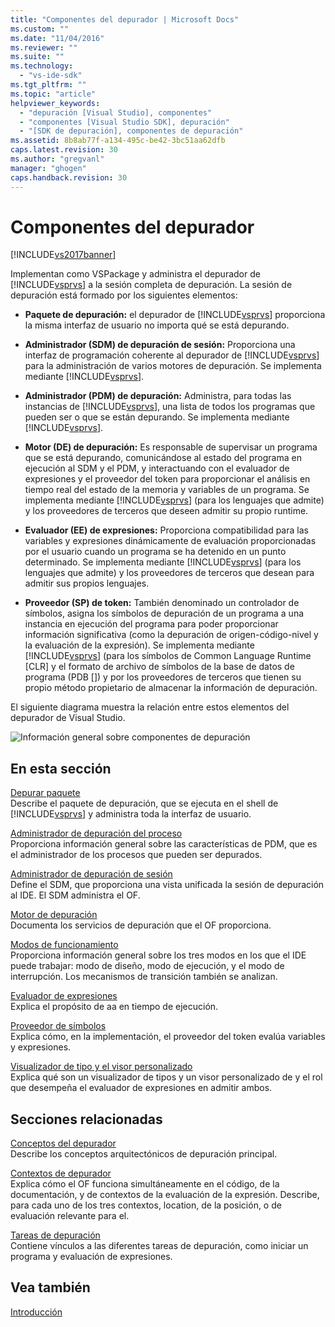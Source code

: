 ```yaml
---
title: "Componentes del depurador | Microsoft Docs"
ms.custom: ""
ms.date: "11/04/2016"
ms.reviewer: ""
ms.suite: ""
ms.technology: 
  - "vs-ide-sdk"
ms.tgt_pltfrm: ""
ms.topic: "article"
helpviewer_keywords: 
  - "depuración [Visual Studio], componentes"
  - "componentes [Visual Studio SDK], depuración"
  - "[SDK de depuración], componentes de depuración"
ms.assetid: 8b8ab77f-a134-495c-be42-3bc51aa62dfb
caps.latest.revision: 30
ms.author: "gregvanl"
manager: "ghogen"
caps.handback.revision: 30
---
```

# Componentes del depurador
[!INCLUDE[vs2017banner](../../code-quality/includes/vs2017banner.md)]

Implementan como VSPackage y administra el depurador de [!INCLUDE[vsprvs](../../code-quality/includes/vsprvs_md.md)] a la sesión completa de depuración.  La sesión de depuración está formado por los siguientes elementos:  
  
-   **Paquete de depuración:** el depurador de [!INCLUDE[vsprvs](../../code-quality/includes/vsprvs_md.md)] proporciona la misma interfaz de usuario no importa qué se está depurando.  
  
-   **Administrador \(SDM\) de depuración de sesión:** Proporciona una interfaz de programación coherente al depurador de [!INCLUDE[vsprvs](../../code-quality/includes/vsprvs_md.md)] para la administración de varios motores de depuración.  Se implementa mediante [!INCLUDE[vsprvs](../../code-quality/includes/vsprvs_md.md)].  
  
-   **Administrador \(PDM\) de depuración:** Administra, para todas las instancias de [!INCLUDE[vsprvs](../../code-quality/includes/vsprvs_md.md)], una lista de todos los programas que pueden ser o que se están depurando.  Se implementa mediante [!INCLUDE[vsprvs](../../code-quality/includes/vsprvs_md.md)].  
  
-   **Motor \(DE\) de depuración:** Es responsable de supervisar un programa que se está depurando, comunicándose al estado del programa en ejecución al SDM y el PDM, y interactuando con el evaluador de expresiones y el proveedor del token para proporcionar el análisis en tiempo real del estado de la memoria y variables de un programa.  Se implementa mediante [!INCLUDE[vsprvs](../../code-quality/includes/vsprvs_md.md)] \(para los lenguajes que admite\) y los proveedores de terceros que deseen admitir su propio runtime.  
  
-   **Evaluador \(EE\) de expresiones:** Proporciona compatibilidad para las variables y expresiones dinámicamente de evaluación proporcionadas por el usuario cuando un programa se ha detenido en un punto determinado.  Se implementa mediante [!INCLUDE[vsprvs](../../code-quality/includes/vsprvs_md.md)] \(para los lenguajes que admite\) y los proveedores de terceros que desean para admitir sus propios lenguajes.  
  
-   **Proveedor \(SP\) de token:** También denominado un controlador de símbolos, asigna los símbolos de depuración de un programa a una instancia en ejecución del programa para poder proporcionar información significativa \(como la depuración de origen\-código\-nivel y la evaluación de la expresión\).  Se implementa mediante [!INCLUDE[vsprvs](../../code-quality/includes/vsprvs_md.md)] \(para los símbolos de Common Language Runtime \[CLR\] y el formato de archivo de símbolos de la base de datos de programa \(PDB \[\]\) y por los proveedores de terceros que tienen su propio método propietario de almacenar la información de depuración.  
  
 El siguiente diagrama muestra la relación entre estos elementos del depurador de Visual Studio.  
  
 ![Información general sobre componentes de depuración](../../extensibility/debugger/media/dbugcompovrview.png "DBugCompOvrview")  
  
## En esta sección  
 [Depurar paquete](../../extensibility/debugger/debug-package.md)  
 Describe el paquete de depuración, que se ejecuta en el shell de [!INCLUDE[vsprvs](../../code-quality/includes/vsprvs_md.md)] y administra toda la interfaz de usuario.  
  
 [Administrador de depuración del proceso](../../extensibility/debugger/process-debug-manager.md)  
 Proporciona información general sobre las características de PDM, que es el administrador de los procesos que pueden ser depurados.  
  
 [Administrador de depuración de sesión](../../extensibility/debugger/session-debug-manager.md)  
 Define el SDM, que proporciona una vista unificada la sesión de depuración al IDE.  El SDM administra el OF.  
  
 [Motor de depuración](../../extensibility/debugger/debug-engine.md)  
 Documenta los servicios de depuración que el OF proporciona.  
  
 [Modos de funcionamiento](../../extensibility/debugger/operational-modes.md)  
 Proporciona información general sobre los tres modos en los que el IDE puede trabajar: modo de diseño, modo de ejecución, y el modo de interrupción.  Los mecanismos de transición también se analizan.  
  
 [Evaluador de expresiones](../../extensibility/debugger/expression-evaluator.md)  
 Explica el propósito de aa en tiempo de ejecución.  
  
 [Proveedor de símbolos](../../extensibility/debugger/symbol-provider.md)  
 Explica cómo, en la implementación, el proveedor del token evalúa variables y expresiones.  
  
 [Visualizador de tipo y el visor personalizado](../../extensibility/debugger/type-visualizer-and-custom-viewer.md)  
 Explica qué son un visualizador de tipos y un visor personalizado de y el rol que desempeña el evaluador de expresiones en admitir ambos.  
  
## Secciones relacionadas  
 [Conceptos del depurador](../../extensibility/debugger/debugger-concepts.md)  
 Describe los conceptos arquitectónicos de depuración principal.  
  
 [Contextos de depurador](../../extensibility/debugger/debugger-contexts.md)  
 Explica cómo el OF funciona simultáneamente en el código, de la documentación, y de contextos de la evaluación de la expresión.  Describe, para cada uno de los tres contextos, location, de la posición, o de evaluación relevante para el.  
  
 [Tareas de depuración](../../extensibility/debugger/debugging-tasks.md)  
 Contiene vínculos a las diferentes tareas de depuración, como iniciar un programa y evaluación de expresiones.  
  
## Vea también  
 [Introducción](../../extensibility/debugger/getting-started-with-debugger-extensibility.md)